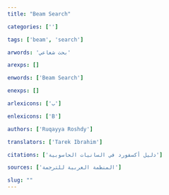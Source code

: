 ```yaml
---
title: "Beam Search"

categories: ['']

tags: ['beam', 'search']

arwords: 'بحث شعاعي'

arexps: []

enwords: ['Beam Search']

enexps: []

arlexicons: ['ب']

enlexicons: ['B']

authors: ['Ruqayya Roshdy']

translators: ['Tarek Ibrahim']

citations: ['دليل أكسفورد في السانيات الحاسوبية']

sources: ['المنظمة العربية للترجمة']

slug: ""
---
```

